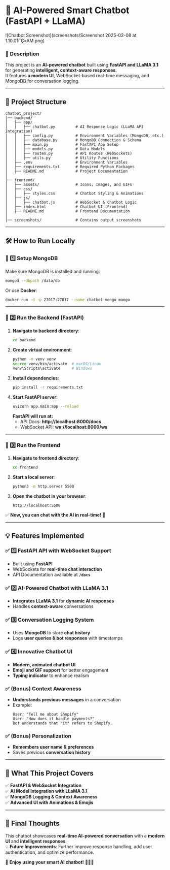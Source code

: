 # **🚀 AI-Powered Smart Chatbot (FastAPI + LLaMA)**
  
![Chatbot Screenshot](screenshots/Screenshot 2025-02-08 at 1.10.01ΓÇ»AM.png)

### **📌 Description**
This project is an **AI-powered chatbot** built using **FastAPI and LLaMA 3.1** for generating **intelligent, context-aware responses**.  
It features **a modern UI**, WebSocket-based real-time messaging, and MongoDB for conversation logging.

---

## **📂 Project Structure**
```
chatbot_project/
│── backend/
│   ├── app/
│   │   ├── chatbot.py         # AI Response Logic (LLaMA API Integration)
│   │   ├── config.py          # Environment Variables (MongoDB, etc.)
│   │   ├── database.py        # MongoDB Connection & Schema
│   │   ├── main.py            # FastAPI App Setup
│   │   ├── models.py          # Data Models
│   │   ├── routes.py          # API Routes (WebSockets)
│   │   ├── utils.py           # Utility Functions
│   ├── .env                   # Environment Variables
│   ├── requirements.txt       # Required Python Packages
│   ├── README.md              # Project Documentation
│
│── frontend/
│   ├── assets/                # Icons, Images, and GIFs
│   ├── css/
│   │   ├── styles.css         # Chatbot Styling & Animations
│   ├── js/
│   │   ├── chatbot.js         # WebSocket & Chatbot Logic
│   ├── index.html             # Chatbot UI (Frontend)
│   ├── README.md              # Frontend Documentation
│
│── screenshots/               # Contains output screenshots
```

---

## **🛠️ How to Run Locally**
### **🔹 1️⃣ Setup MongoDB**
Make sure MongoDB is installed and running:  
```sh
mongod --dbpath /data/db
```
Or use **Docker**:
```sh
docker run -d -p 27017:27017 --name chatbot-mongo mongo
```

---

### **🔹 2️⃣ Run the Backend (FastAPI)**
1. **Navigate to backend directory**:
   ```sh
   cd backend
   ```
2. **Create virtual environment**:
   ```sh
   python -m venv venv
   source venv/bin/activate  # macOS/Linux
   venv\Scripts\activate     # Windows
   ```
3. **Install dependencies**:
   ```sh
   pip install -r requirements.txt
   ```
4. **Start FastAPI server**:
   ```sh
   uvicorn app.main:app --reload
   ```
   **FastAPI will run at:**  
   - API Docs: **http://localhost:8000/docs**  
   - WebSocket API: **ws://localhost:8000/ws**

---

### **🔹 3️⃣ Run the Frontend**
1. **Navigate to frontend directory**:
   ```sh
   cd frontend
   ```
2. **Start a local server**:
   ```sh
   python3 -m http.server 5500
   ```
3. **Open the chatbot in your browser**:
   ```
   http://localhost:5500
   ```

✅ **Now, you can chat with the AI in real-time!** 🎉

---

## **💡 Features Implemented**
### ✅ **1️⃣ FastAPI API with WebSocket Support**
- Built using **FastAPI**
- WebSockets for **real-time chat interaction**
- API Documentation available at **`/docs`**

### ✅ **2️⃣ AI-Powered Chatbot with LLaMA 3.1**
- **Integrates LLaMA 3.1** for **dynamic AI responses**
- Handles **context-aware** conversations

### ✅ **3️⃣ Conversation Logging System**
- Uses **MongoDB** to store **chat history**
- Logs **user queries & bot responses** with timestamps

### ✅ **4️⃣ Innovative Chatbot UI**
- **Modern, animated chatbot UI**
- **Emoji and GIF support** for better engagement
- **Typing indicator** to enhance realism

### ✅ **(Bonus) Context Awareness**
- **Understands previous messages** in a conversation
- Example:
  ```
  User: "Tell me about Shopify"
  User: "How does it handle payments?"
  Bot understands that "it" refers to Shopify.
  ```

### ✅ **(Bonus) Personalization**
- **Remembers user name & preferences**
- Saves previous **conversation history**

---

## **🎯 What This Project Covers**
✅ **FastAPI & WebSocket Integration**  
✅ **AI Model Integration with LLaMA 3.1**  
✅ **MongoDB Logging & Context Awareness**  
✅ **Advanced UI with Animations & Emojis**  

---

## **💬 Final Thoughts**
This chatbot showcases **real-time AI-powered conversation** with a **modern UI** and **intelligent responses**.  
💡 **Future Improvements**: Further improve response handling, add user authentication, and optimize performance.

🚀 **Enjoy using your smart AI chatbot!** 🧠💬🎨